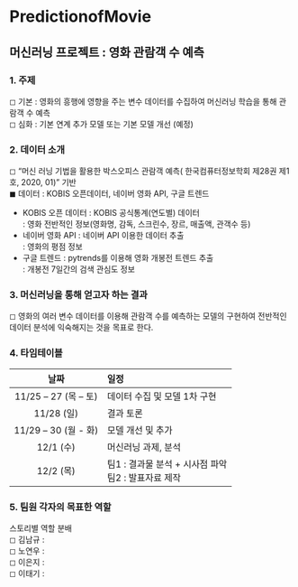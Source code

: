 # PredictionofMovie

## 머신러닝 프로젝트 : 영화 관람객 수 예측

### 1. 주제
◻ 기본 : 영화의 흥행에 영향을 주는 변수 데이터를 수집하여 머신러닝 학습을 통해 관람객 수 예측</br>
◻ 심화 : 기본 연계 추가 모델 또는 기본 모델 개선 (예정)
 

### 2. 데이터 소개
◻ “머신 러닝 기법을 활용한 박스오피스 관람객 예측( 한국컴퓨터정보학회 제28권 제1호, 2020, 01)” 기반</br>
◼ 데이터 : KOBIS 오픈데이터, 네이버 영화 API, 구글 트렌드
  - KOBIS 오픈 데이터 : KOBIS 공식통계(연도별) 데이터</br>
     : 영화 전반적인 정보(영화명, 감독, 스크린수, 장르, 매출액, 관객수 등)
  - 네이버 영화 API : 네이버 API 이용한 데이터 추출</br>
     :  영화의 평점 정보
  - 구글 트렌드 : pytrends를 이용해 영화 개봉전 트렌드 추출</br>
     : 개봉전 7일간의 검색 관심도 정보
 

### 3. 머신러닝을 통해 얻고자 하는 결과
◻ 영화의 여러 변수 데이터를 이용해 관람객 수를 예측하는 모델의 구현하여 전반적인 데이터 분석에 익숙해지는 것을 목표로 한다.


### 4. 타임테이블
  |날짜|일정|
  |:--------------------:|:------------------------------|
  |11/25 – 27 (목 – 토)|데이터 수집 및 모델 1차 구현|
  |11/28 (일)|결과 토론|
  |11/29 – 30 (월 - 화)|모델 개선 및 추가|
  |12/1 (수)|머신러닝 과제, 분석|
  |12/2 (목)|팀1 : 결과물 분석 + 시사점 파악</br>팀2 : 발표자료 제작|

 
### 5. 팀원 각자의 목표한 역할
  스토리별 역할 분배</br>
  ◻ 김남규 : </br>
  ◻ 노연우 : </br>
  ◻ 이은지 : </br>
  ◻ 이태기 :  



